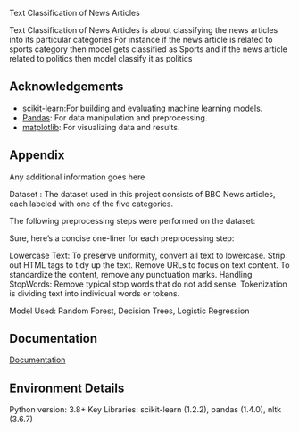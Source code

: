 
Text Classification of News Articles 

Text Classification of News Articles is about classifying the news articles into its particular categories For instance if the news article is related to sports category then model gets classified as Sports and if the news article related to politics then model classify it as politics



## Acknowledgements

 - [scikit-learn](https://scikit-learn.org/stable/):For building and evaluating machine learning models.
 - [Pandas](https://pandas.pydata.org/): For data manipulation and preprocessing.
 - [matplotlib](https://matplotlib.org/): For visualizing data and results.



## Appendix

Any additional information goes here

Dataset : The dataset used in this project consists of BBC News articles, each labeled with one of the five categories.

The following preprocessing steps were performed on the dataset:

Sure, here’s a concise one-liner for each preprocessing step:
   
   Lowercase Text: To preserve uniformity, convert all text to lowercase.
   Strip out HTML tags to tidy up the text.
   Remove URLs to focus on text content.
   To standardize the content, remove any punctuation marks.
 Handling StopWords: Remove typical stop words that do not add sense.
Tokenization is dividing text into individual words or tokens.
 
 Model Used:
 Random Forest,
 Decision Trees,
 Logistic Regression




## Documentation

[Documentation](https://docs.google.com/document/d/1K_4t7x6qFdL-CkCRzLC34EL_V5osfc5vfjoE-Oa9_VQ/edit?tab=t.0)


## Environment Details


Python version: 3.8+
Key Libraries: scikit-learn (1.2.2), pandas (1.4.0), nltk (3.6.7)